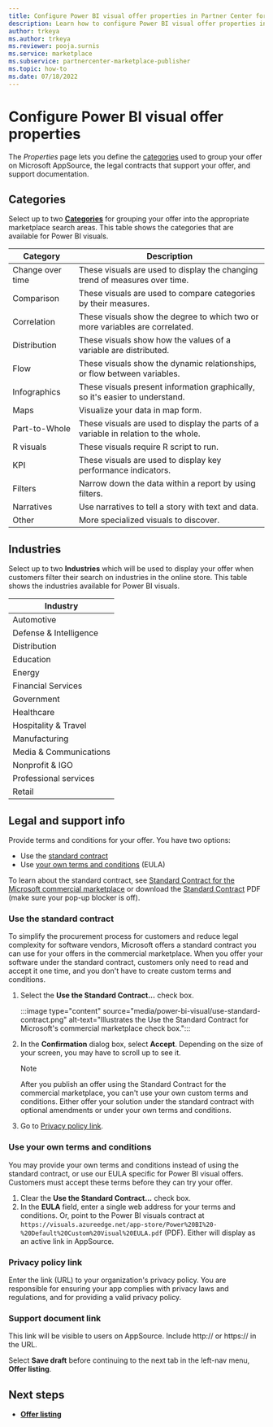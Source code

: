 ```yaml
---
title: Configure Power BI visual offer properties in Partner Center for Microsoft AppSource
description: Learn how to configure Power BI visual offer properties in Partner Center for Microsoft AppSource.
author: trkeya
ms.author: trkeya
ms.reviewer: pooja.surnis
ms.service: marketplace
ms.subservice: partnercenter-marketplace-publisher
ms.topic: how-to
ms.date: 07/18/2022
---
```


# Configure Power BI visual offer properties

The _Properties_ page lets you define the [categories](./categories.md) used to group your offer on Microsoft AppSource, the legal contracts that support your offer, and support documentation.

## Categories

Select up to two **[Categories](./categories.md)** for grouping your offer into the appropriate marketplace search areas. This table shows the categories that are available for Power BI visuals.

| Category | Description |
| ------------ | ------------- |
| Change over time | These visuals are used to display the changing trend of measures over time. |
| Comparison | These visuals are used to compare categories by their measures. |
| Correlation | These visuals show the degree to which two or more variables are correlated. |
| Distribution | These visuals show how the values of a variable are distributed. |
| Flow | These visuals show the dynamic relationships, or flow between variables. |
| Infographics | These visuals present information graphically, so it's easier to understand. |
| Maps | Visualize your data in map form. |
| Part-to-Whole | These visuals are used to display the parts of a variable in relation to the whole. |
| R visuals | These visuals require R script to run. |
| KPI | These visuals are used to display key performance indicators. |
| Filters | Narrow down the data within a report by using filters. |
| Narratives | Use narratives to tell a story with text and data. |
| Other | More specialized visuals to discover. |

## Industries

Select up to two **Industries** which will be used to display your offer when customers filter their search on industries in the online store. This table shows the industries available for Power BI visuals.

| Industry |
| ------------ |
| Automotive |
| Defense & Intelligence |
| Distribution |
| Education |
| Energy |
| Financial Services |
| Government |
| Healthcare |
| Hospitality & Travel |
| Manufacturing |
| Media & Communications |
| Nonprofit & IGO |
| Professional services |
| Retail |

## Legal and support info

Provide terms and conditions for your offer. You have two options:

- Use the [standard contract](#use-the-standard-contract)
- Use [your own terms and conditions](#use-your-own-terms-and-conditions) (EULA)

To learn about the standard contract, see [Standard Contract for the Microsoft commercial marketplace](standard-contract.md) or download the [Standard Contract](https://go.microsoft.com/fwlink/?linkid=2041178) PDF (make sure your pop-up blocker is off).

### Use the standard contract

To simplify the procurement process for customers and reduce legal complexity for software vendors, Microsoft offers a standard contract you can use for your offers in the commercial marketplace. When you offer your software under the standard contract, customers only need to read and accept it one time, and you don't have to create custom terms and conditions.

1. Select the **Use the Standard Contract...** check box.

    :::image type="content" source="media/power-bi-visual/use-standard-contract.png" alt-text="Illustrates the Use the Standard Contract for Microsoft's commercial marketplace check box.":::

1. In the **Confirmation** dialog box, select **Accept**. Depending on the size of your screen, you may have to scroll up to see it.

   > [!NOTE]
   > After you publish an offer using the Standard Contract for the commercial marketplace, you can't use your own custom terms and conditions. Either offer your solution under the standard contract with optional amendments or under your own terms and conditions.

1. Go to [Privacy policy link](#privacy-policy-link).

### Use your own terms and conditions

You may provide your own terms and conditions instead of using the standard contract, or use our EULA specific for Power BI visual offers. Customers must accept these terms before they can try your offer.

1. Clear the **Use the Standard Contract...** check box.
1. In the **EULA** field, enter a single web address for your terms and conditions. Or, point to the Power BI visuals contract at `https://visuals.azureedge.net/app-store/Power%20BI%20-%20Default%20Custom%20Visual%20EULA.pdf` (PDF). Either will display as an active link in AppSource.

### Privacy policy link

Enter the link (URL) to your organization's privacy policy. You are responsible for ensuring your app complies with privacy laws and regulations, and for providing a valid privacy policy.

### Support document link

This link will be visible to users on AppSource. Include http:// or https:// in the URL.

Select **Save draft** before continuing to the next tab in the left-nav menu, **Offer listing**.

## Next steps

- [**Offer listing**](power-bi-visual-offer-listing.md)
